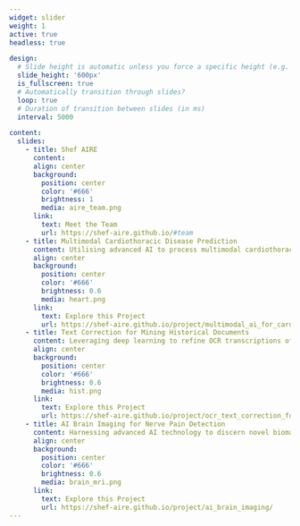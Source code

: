 ```yaml
---
widget: slider
weight: 1
active: true
headless: true

design:
  # Slide height is automatic unless you force a specific height (e.g. '400px')
  slide_height: '600px'
  is_fullscreen: true
  # Automatically transition through slides?
  loop: true
  # Duration of transition between slides (in ms)
  interval: 5000

content:
  slides:
    - title: Shef AIRE
      content:
      align: center
      background:
        position: center
        color: '#666'
        brightness: 1
        media: aire_team.png
      link:
        text: Meet the Team
        url: https://shef-aire.github.io/#team
    - title: Multimodal Cardiothoracic Disease Prediction
      content: Utilising advanced AI to process multimodal cardiothoracic data for enhanced diagnosis and prognosis of Cardiothoracic Disease (CTD), paving the way for personalised medical care and transformative approaches in heart and lung health
      align: center
      background:
        position: center
        color: '#666'
        brightness: 0.6
        media: heart.png
      link:
        text: Explore this Project
        url: https://shef-aire.github.io/project/multimodal_ai_for_cardiothoracic_disease_diagnosis_and_prognosis/
    - title: Text Correction for Mining Historical Documents
      content: Leveraging deep learning to refine OCR transcriptions of the extensive British Library Newspapers collection to overcome the barrier of inaccurate text data, unveiling a rich resource for exploring centuries of historical narratives and advancing global humanities research
      align: center
      background:
        position: center
        color: '#666'
        brightness: 0.6
        media: hist.png
      link:
        text: Explore this Project
        url: https://shef-aire.github.io/project/ocr_text_correction_for_text_mining_of_historical_documents/
    - title: AI Brain Imaging for Nerve Pain Detection
      content: Harnessing advanced AI technology to discern novel biomarkers, paving the way for enhanced chronic nerve pain treatments and revolutionising healthcare outcomes
      align: center
      background:
        position: center
        color: '#666'
        brightness: 0.6
        media: brain_mri.png
      link:
        text: Explore this Project
        url: https://shef-aire.github.io/project/ai_brain_imaging/
---
```

